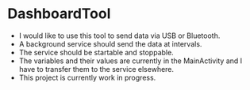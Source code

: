 # DashboardTool
- I would like to use this tool to send data via USB or Bluetooth.
- A background service should send the data at intervals.
- The service should be startable and stoppable.
- The variables and their values are currently in the MainActivity and I have to transfer them to the service elsewhere.
- This project is currently work in progress.
